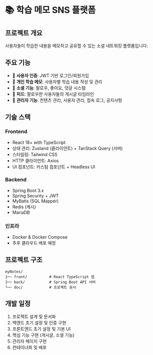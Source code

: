 # 📚 학습 메모 SNS 플랫폼

## 프로젝트 개요
사용자들이 학습한 내용을 메모하고 공유할 수 있는 소셜 네트워킹 플랫폼입니다.

## 주요 기능
- 🔐 **사용자 인증**: JWT 기반 로그인/회원가입
- 📝 **개인 학습 메모**: 사용자별 학습 내용 작성 및 관리
- 👥 **소셜 기능**: 팔로우, 좋아요, 댓글 시스템
- 📱 **피드**: 팔로우한 사용자들의 게시글 타임라인
- 👑 **관리자 기능**: 컨텐츠 관리, 사용자 관리, 접속 로그, 공지사항

## 기술 스택

### Frontend
- React 18+ with TypeScript
- 상태 관리: Zustand (클라이언트) + TanStack Query (서버)
- 스타일링: Tailwind CSS
- HTTP 클라이언트: Axios
- UI 컴포넌트: 커스텀 컴포넌트 + Headless UI

### Backend
- Spring Boot 3.x
- Spring Security + JWT
- MyBatis (SQL Mapper)
- Redis (캐시)
- MariaDB

### 인프라
- Docker & Docker Compose
- 추후 클라우드 배포 예정

## 프로젝트 구조
```
myNotes/
├── front/          # React TypeScript 앱
├── back/           # Spring Boot API 서버
└── doc/            # 프로젝트 문서
```

## 개발 일정
1. 프로젝트 설계 및 문서화
2. 백엔드 초기 설정 및 인증 구현
3. 프론트엔드 초기 설정 및 기본 UI
4. 핵심 기능 구현 (게시글, 소셜 기능)
5. 관리자 페이지 구현
6. 컨테이너화 및 배포 